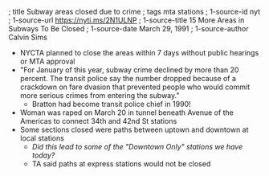 ; title Subway areas closed due to crime
; tags mta stations
; 1-source-id nyt
; 1-source-url https://nyti.ms/2N1ULNP
; 1-source-title 15 More Areas in Subways To Be Closed
; 1-source-date March 29, 1991
; 1-source-author Calvin Sims

- NYCTA planned to close the areas within 7 days without public hearings or MTA approval
- "For January of this year, subway crime declined by more than 20 percent. The transit police say the number dropped because of a crackdown on fare dvasion that prevented people who would commit more serious crimes from entering the subway."
  - Bratton had become transit police chief in 1990!
- Woman was raped on March 20 in tunnel beneath Avenue of the Americas to connect 34th and 42nd St stations
- Some sections closed were paths between uptown and downtown at local stations
  - *Did this lead to some of the "Downtown Only" stations we have today?*
  - TA said paths at express stations would not be closed
